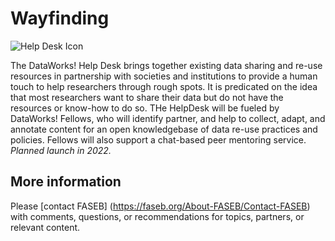 # Wayfinding

![Help Desk Icon](https://user-images.githubusercontent.com/90872869/133942517-2cdcb377-500a-45c8-8737-e5e9cd8e8845.png "DataWorks Help Desk Icon")

The DataWorks! Help Desk brings together existing data sharing and re-use resources in partnership with societies and institutions to provide a human touch to help researchers through rough spots. It is predicated on the idea that most researchers want to share their data but do not have the resources or know-how to do so. THe HelpDesk will be fueled by DataWorks! Fellows, who will identify partner, and help to collect, adapt, and annotate content for an open knowledgebase of data re-use practices and policies.  Fellows will also support a chat-based peer mentoring service. *Planned launch in 2022.*

## More information

Please [contact FASEB] (https://faseb.org/About-FASEB/Contact-FASEB) with comments, questions, or recommendations for topics, partners, or relevant content.

